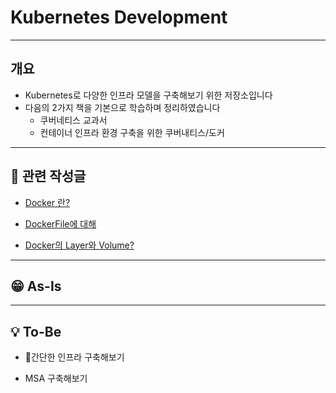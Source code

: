 # Kubernetes Development
---
## 개요
- Kubernetes로 다양한 인프라 모델을 구축해보기 위한 저장소입니다
- 다음의 2가지 책을 기본으로 학습하며 정리하였습니다
  - 쿠버네티스 교과서
  - 컨테이너 인프라 환경 구축을 위한 쿠버내티스/도커


---
## 📝 관련 작성글
* [Docker 란?](https://velog.io/@seculoper235/Docker-%EB%9E%80)

* [DockerFile에 대해](https://velog.io/@seculoper235/DockerFile)

* [Docker의 Layer와 Volume?](https://velog.io/@seculoper235/Docker-Layer%EC%97%90-%EB%8C%80%ED%95%B4)


---
## 😁 As-Is


---
## 💡 To-Be

* 간단한 인프라 구축해보기

* MSA 구축해보기
